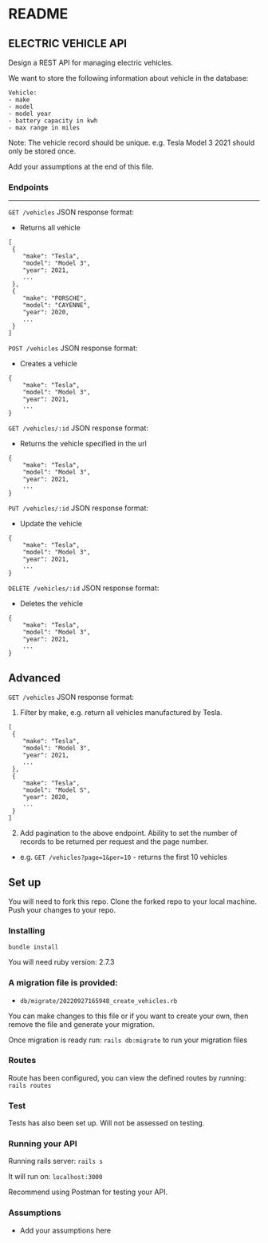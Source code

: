 # README

## ELECTRIC VEHICLE API

Design a REST API for managing electric vehicles.

We want to store the following information about vehicle in the database:
````
Vehicle:
- make
- model
- model year
- battery capacity in kwh
- max range in miles
````

Note: The vehicle record should be unique. e.g. Tesla Model 3 2021 should only be stored once.

Add your assumptions at the end of this file.
### Endpoints
---
`GET /vehicles` JSON response format:
- Returns all vehicle
````
[
 {
    "make": "Tesla",
    "model": "Model 3",
    "year": 2021,
    ...
 },
 {
    "make": "PORSCHE",
    "model": "CAYENNE",
    "year": 2020,
    ...
 }
]
````


`POST /vehicles` JSON response format:
- Creates a vehicle
````
{
    "make": "Tesla",
    "model": "Model 3",
    "year": 2021,
    ...
}
````

`GET /vehicles/:id` JSON response format:
- Returns the vehicle specified in the url
````
{
    "make": "Tesla",
    "model": "Model 3",
    "year": 2021,
    ...
}
````

`PUT /vehicles/:id` JSON response format:
- Update the vehicle
````
{
    "make": "Tesla",
    "model": "Model 3",
    "year": 2021,
    ...
}
````

`DELETE /vehicles/:id` JSON response format:
- Deletes the vehicle
````
{
    "make": "Tesla",
    "model": "Model 3",
    "year": 2021,
    ...
}
````

## Advanced
`GET /vehicles` JSON response format:
1. Filter by make, e.g. return all vehicles manufactured by Tesla.
````
[
 {
    "make": "Tesla",
    "model": "Model 3",
    "year": 2021,
    ...
 },
 {
    "make": "Tesla",
    "model": "Model S",
    "year": 2020,
    ...
 }
]
````

2. Add pagination to the above endpoint. Ability to set the number of records to be returned per request and the page number.
- e.g. `GET /vehicles?page=1&per=10` - returns the first 10 vehicles


## Set up
You will need to fork this repo. Clone the forked repo to your local machine. Push your changes to your repo.

### Installing
`bundle install`

You will need ruby version: 2.7.3
### A migration file is provided:
  * `db/migrate/20220927165948_create_vehicles.rb`

You can make changes to this file or if you want to create your own, then remove the file and generate your migration.

Once migration is ready run: `rails db:migrate` to run your migration files

### Routes
Route has been configured, you can view the defined routes by running: `rails routes`

### Test
Tests has also been set up. Will not be assessed on testing.

### Running your API
Running rails server: `rails s`

It will run on: `localhost:3000`

Recommend using Postman for testing your API.

### Assumptions
- Add your assumptions here